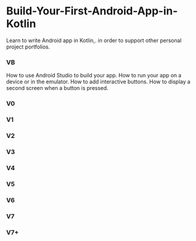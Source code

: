 # Build-Your-First-Android-App-in-Kotlin
Learn to write Android app in Kotlin,. in order to support other personal project portfolios.

### VB
How to use Android Studio to build your app.
How to run your app on a device or in the emulator.
How to add interactive buttons.
How to display a second screen when a button is pressed.

### V0

### V1

### V2

### V3

### V4

### V5

### V6

### V7

### V7+

